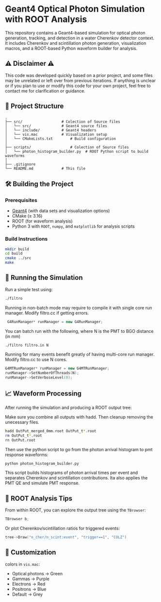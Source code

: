 # Geant4 Optical Photon Simulation with ROOT Analysis

This repository contains a Geant4-based simulation for optical photon generation, tracking, and detection in a water Cherenkov detector context. It includes Cherenkov and scintillation photon generation, visualization macros, and a ROOT-based Python waveform builder for analysis.

## ⚠️ Disclaimer ⚠️

This code was developed quickly based on a prior project, and some files may be unrelated or left over from previous iterations. If anything is unclear or if you plan to use or modify this code for your own project, feel free to contact me for clarification or guidance.

## 🔧 Project Structure

```
.
├── src/                  # Colection of Source files
│   └── src/              # Geant4 source files
│   └── include/          # Geant4 headers
│   └── vis.mac           # Visualization setup
│   └── CMakeLists.txt        # Build configuration
│   
├── scripts/                  # Colection of Source files
│   └── photon_histogram_builder.py  # ROOT Python script to build waveforms
│
├── .gitignore
└── README.md             # This file
```

## 🛠️ Building the Project

### Prerequisites

- [Geant4](https://geant4.web.cern.ch/) (with data sets and visualization options)
- CMake (≥ 3.16)
- ROOT (for waveform analysis)
- Python 3 with `ROOT`, `numpy`, and `matplotlib` for analysis scripts

### Build Instructions

```bash
mkdir build
cd build
cmake ../src
make
```

## 🚀 Running the Simulation

Run a simple test using:

```bash
./filtro
```
Running in non-batch mode may require to compile it with single core run manager. Modify filtro.cc if getting errors.

```cpp
 G4RunManager* runManager = new G4RunManager;
```

You can batch run with the following, where N is the PMT to BGO distance (in mm)

```bash
./filtro filtro.in N
```
Running for many events benefit greatly of having multi-core run manager. Modify filtro.cc to use N cores. 

```cpp
G4MTRunManager* runManager = new G4MTRunManager;
runManager->SetNumberOfThreads(N);
runManager->SetVerboseLevel(0);
```

## 📈 Waveform Processing

After running the simulation and producing a ROOT output tree:

Make sure you combine all outputs with hadd. Then cleanup removing the unecessary files.

```bash
hadd OutPut_merged_0mm.root OutPut_t*.root
rm OutPut_t*.root
rn OutPut.root
```

Then use the python script to go from the photon arrival histogram to pmt response waveforms:
```bash
python photon_histogram_builder.py
```

This script builds histograms of photon arrival times per event and separates Cherenkov and scintillation contributions. Ita also applies the PMT QE and simulate PMT response.

## 🧪 ROOT Analysis Tips

From within ROOT, you can explore the output tree using the `TBrowser`:

```cpp
TBrowser b;
```

Or plot Cherenkov/scintillation ratios for triggered events:

```cpp
tree->Draw("n_cher/n_scint:event", "trigger==1", "COLZ")
```

## 🎨 Customization

colors in `vis.mac`:

- Optical photons 	→ Green
- Gammas			→ Purple
- Electrons 		→ Red
- Positrons 		→ Blue
- Default 			→ Grey	

